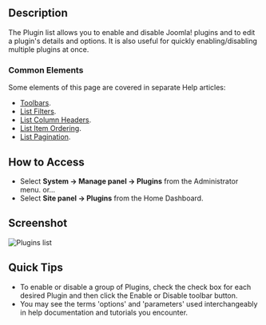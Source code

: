 <!-- Filename: Help4.x:Plugins / Display title: Plugins -->

## Description

The Plugin list allows you to enable and disable Joomla! plugins and
to edit a plugin's details and options. It is also useful for quickly
enabling/disabling multiple plugins at once.

### Common Elements

Some elements of this page are covered in separate Help articles:

* [Toolbars](jdocmanual?article=help/common-elements/toolbars).
* [List Filters](jdocmanual?article=help/common-elements/list-filters).
* [List Column Headers](jdocmanual?article=help/common-elements/list-column-headers).
* [List Item Ordering](jdocmanual?article=help/common-elements/list-ordering).
* [List Pagination](jdocmanual?article=help/common-elements/list-pagination).

## How to Access

- Select **System → Manage panel → Plugins** from the Administrator menu. or...
- Select **Site panel → Plugins** from the Home Dashboard.

## Screenshot

![Plugins list](../../../en/images/plugins/plugins-list.png)

## Quick Tips

- To enable or disable a group of Plugins, check the check box for each
  desired Plugin and then click the Enable or Disable toolbar button.
- You may see the terms 'options' and 'parameters' used interchangeably in 
  help documentation and tutorials you encounter.

